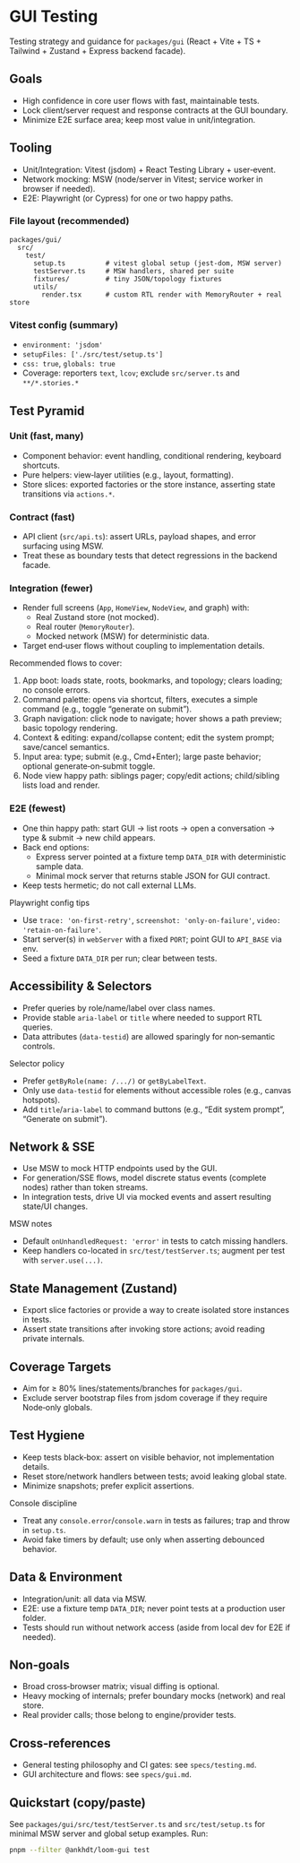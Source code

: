 # GUI Testing

Testing strategy and guidance for `packages/gui` (React + Vite + TS + Tailwind + Zustand + Express backend facade).

## Goals

- High confidence in core user flows with fast, maintainable tests.
- Lock client/server request and response contracts at the GUI boundary.
- Minimize E2E surface area; keep most value in unit/integration.

## Tooling

- Unit/Integration: Vitest (jsdom) + React Testing Library + user‑event.
- Network mocking: MSW (node/server in Vitest; service worker in browser if needed).
- E2E: Playwright (or Cypress) for one or two happy paths.

### File layout (recommended)

```
packages/gui/
  src/
    test/
      setup.ts          # vitest global setup (jest-dom, MSW server)
      testServer.ts     # MSW handlers, shared per suite
      fixtures/         # tiny JSON/topology fixtures
      utils/
        render.tsx      # custom RTL render with MemoryRouter + real store
```

### Vitest config (summary)

- `environment: 'jsdom'`
- `setupFiles: ['./src/test/setup.ts']`
- `css: true`, `globals: true`
- Coverage: reporters `text`, `lcov`; exclude `src/server.ts` and `**/*.stories.*`

## Test Pyramid

### Unit (fast, many)

- Component behavior: event handling, conditional rendering, keyboard shortcuts.
- Pure helpers: view‑layer utilities (e.g., layout, formatting).
- Store slices: exported factories or the store instance, asserting state transitions via `actions.*`.

### Contract (fast)

- API client (`src/api.ts`): assert URLs, payload shapes, and error surfacing using MSW.
- Treat these as boundary tests that detect regressions in the backend facade.

### Integration (fewer)

- Render full screens (`App`, `HomeView`, `NodeView`, and graph) with:
  - Real Zustand store (not mocked).
  - Real router (`MemoryRouter`).
  - Mocked network (MSW) for deterministic data.
- Target end‑user flows without coupling to implementation details.

Recommended flows to cover:

1. App boot: loads state, roots, bookmarks, and topology; clears loading; no console errors.
2. Command palette: opens via shortcut, filters, executes a simple command (e.g., toggle “generate on submit”).
3. Graph navigation: click node to navigate; hover shows a path preview; basic topology rendering.
4. Context & editing: expand/collapse content; edit the system prompt; save/cancel semantics.
5. Input area: type; submit (e.g., Cmd+Enter); large paste behavior; optional generate‑on‑submit toggle.
6. Node view happy path: siblings pager; copy/edit actions; child/sibling lists load and render.

### E2E (fewest)

- One thin happy path: start GUI → list roots → open a conversation → type & submit → new child appears.
- Back end options:
  - Express server pointed at a fixture temp `DATA_DIR` with deterministic sample data.
  - Minimal mock server that returns stable JSON for GUI contract.
- Keep tests hermetic; do not call external LLMs.

Playwright config tips

- Use `trace: 'on-first-retry'`, `screenshot: 'only-on-failure'`, `video: 'retain-on-failure'`.
- Start server(s) in `webServer` with a fixed `PORT`; point GUI to `API_BASE` via env.
- Seed a fixture `DATA_DIR` per run; clear between tests.

## Accessibility & Selectors

- Prefer queries by role/name/label over class names.
- Provide stable `aria-label` or `title` where needed to support RTL queries.
- Data attributes (`data-testid`) are allowed sparingly for non‑semantic controls.

Selector policy

- Prefer `getByRole(name: /.../)` or `getByLabelText`.
- Only use `data-testid` for elements without accessible roles (e.g., canvas hotspots).
- Add `title`/`aria-label` to command buttons (e.g., “Edit system prompt”, “Generate on submit”).

## Network & SSE

- Use MSW to mock HTTP endpoints used by the GUI.
- For generation/SSE flows, model discrete status events (complete nodes) rather than token streams.
- In integration tests, drive UI via mocked events and assert resulting state/UI changes.

MSW notes

- Default `onUnhandledRequest: 'error'` in tests to catch missing handlers.
- Keep handlers co-located in `src/test/testServer.ts`; augment per test with `server.use(...)`.

## State Management (Zustand)

- Export slice factories or provide a way to create isolated store instances in tests.
- Assert state transitions after invoking store actions; avoid reading private internals.

## Coverage Targets

- Aim for ≥ 80% lines/statements/branches for `packages/gui`.
- Exclude server bootstrap files from jsdom coverage if they require Node‑only globals.

## Test Hygiene

- Keep tests black‑box: assert on visible behavior, not implementation details.
- Reset store/network handlers between tests; avoid leaking global state.
- Minimize snapshots; prefer explicit assertions.

Console discipline

- Treat any `console.error`/`console.warn` in tests as failures; trap and throw in `setup.ts`.
- Avoid fake timers by default; use only when asserting debounced behavior.

## Data & Environment

- Integration/unit: all data via MSW.
- E2E: use a fixture temp `DATA_DIR`; never point tests at a production user folder.
- Tests should run without network access (aside from local dev for E2E if needed).

## Non‑goals

- Broad cross‑browser matrix; visual diffing is optional.
- Heavy mocking of internals; prefer boundary mocks (network) and real store.
- Real provider calls; those belong to engine/provider tests.

## Cross‑references

- General testing philosophy and CI gates: see `specs/testing.md`.
- GUI architecture and flows: see `specs/gui.md`.

## Quickstart (copy/paste)

See `packages/gui/src/test/testServer.ts` and `src/test/setup.ts` for minimal MSW server and global setup examples. Run:

```bash
pnpm --filter @ankhdt/loom-gui test
```
